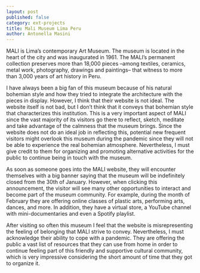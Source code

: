 ```yaml
---
layout: post
published: false
category: ext-projects
title: Mali Museum Lima Peru
author: Antonella Masini
---
```

MALI is Lima’s contemporary Art Museum. The museum is located in the heart of the city and was inaugurated in 1961. The MALI’s permanent collection preserves more than 18,000 pieces –among textiles, ceramics, metal work, photography, drawings and paintings– that witness to more than 3,000 years of art history in Peru. 

I have always been a big fan of this museum because of his natural bohemian style and how they tried to integrate the architecture with the pieces in display. However, I think that their website is not ideal. The website itself is not bad, but I don’t think that it conveys that bohemian style that characterizes this institution. This is a very important aspect of MALI since the vast majority of its visitors go there to reflect, sketch, meditate and take advantage of the calmness that the museum brings. Since the website does not do an ideal job in reflecting this, potential new frequent visitors might overlook this museum during the pandemic since they will not be able to experience the real bohemian atmosphere. Nevertheless, I must give credit to them for organizing and promoting alternative activities for the public to continue being in touch with the museum.

As soon as someone goes into the MALI website, they will encounter themselves with a big banner saying that the museum will be indefinitely closed from the 30th of January. However, when clicking this announcement, the visitor will see many other opportunities to interact and become part of the museum community. For example, during the month of February they are offering online classes of plastic arts, performing arts, dances, and more. In addition, they have a virtual store, a YouTube channel with mini-documentaries and even a Spotify playlist. 

After visiting so often this museum I feel that the website is misrepresenting the feeling of belonging that MALI strive to convey. Nevertheless, I must acknowledge their ability to cope with a pandemic. They are offering the public a vast list of resources that they can use from home in order to continue feeling part of this friendly and supportive cultural community, which is very impressive considering the short amount of time that they got to organize it.


